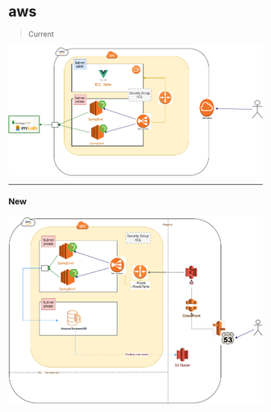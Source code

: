 # aws

> Current

![image](https://github.com/diegolirio/aws/blob/master/Untitled%20Diagram.png?raw=true)

---

### New   
   
![image](https://raw.githubusercontent.com/diegolirio/aws/master/AWS-GamoON-Refactor.png)

